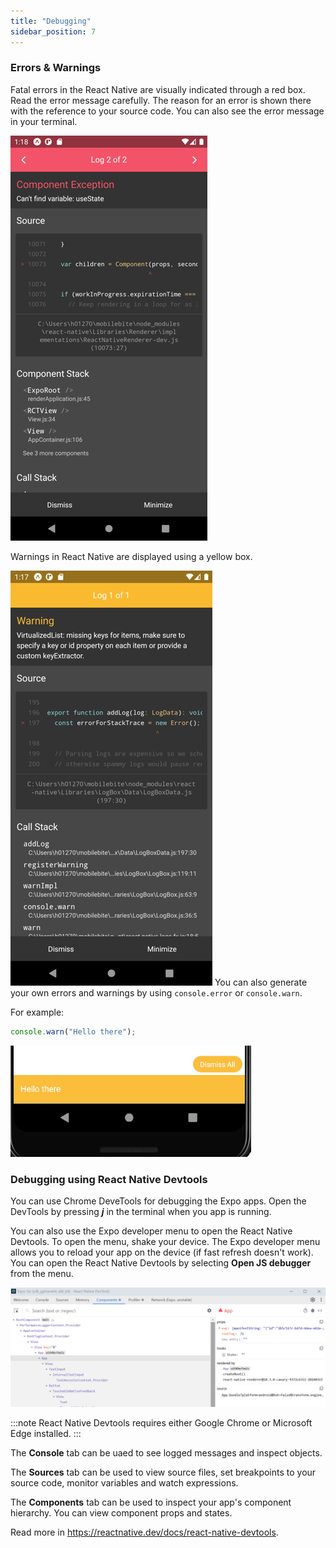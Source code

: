 ```yaml
---
title: "Debugging"
sidebar_position: 7
---
```

### Errors & Warnings

Fatal errors in the React Native are visually indicated through a red box. Read the error message carefully. The reason for an error is shown there with the reference to your source code. You can also see the error message in your terminal.

![w:220 bg right](img/error.png)

Warnings in React Native are displayed using a yellow box.

![w:220 bg right](img/warning.png)
You can also generate your own errors and warnings by using `console.error` or `console.warn`.

For example:
```js
console.warn("Hello there");
```
![](img/consoleWarn.png)

### Debugging using React Native Devtools
You can use Chrome DeveTools for debugging the Expo apps. Open the DevTools by pressing ***j*** in the terminal when you app is running.

You can also use the Expo developer menu to open the React Native Devtools. To open the menu, shake your device. The Expo developer menu allows you to reload your app on the device (if fast refresh doesn't work). You can open the React Native Devtools by selecting **Open JS debugger** from the menu.

![](img/devtools.png)

:::note
React Native Devtools requires either Google Chrome or Microsoft Edge installed. 
:::

The **Console** tab can be uaed to see logged messages and inspect objects.

The **Sources** tab can be used to view source files, set breakpoints to your source code, monitor variables and watch expressions.

The **Components** tab can be used to inspect your app's component hierarchy. You can view component props and states.

Read more in https://reactnative.dev/docs/react-native-devtools.